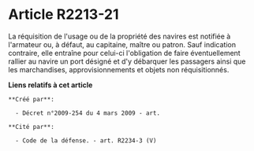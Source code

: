 # Article R2213-21

La réquisition de l'usage ou de la propriété des navires est notifiée à l'armateur ou, à défaut, au capitaine, maître ou
patron. Sauf indication contraire, elle entraîne pour celui-ci l'obligation de faire éventuellement rallier au navire un port
désigné et d'y débarquer les passagers ainsi que les marchandises, approvisionnements et objets non réquisitionnés.

**Liens relatifs à cet article**

	**Créé par**:

	  - Décret n°2009-254 du 4 mars 2009 - art.

	**Cité par**:

	  - Code de la défense. - art. R2234-3 (V)
